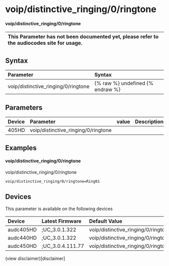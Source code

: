 ﻿---
description: voip/distinctive_ringing/0/ringtone
search: false
---

# voip/distinctive_ringing/0/ringtone

#### voip/distinctive_ringing/0/ringtone


| This Parameter has not been documented yet, please refer to the audiocodes site for usage.  |
| :--- |

## Syntax
| Parameter | Syntax |
| :--- | :--- |
|voip/distinctive_ringing/0/ringtone | {% raw %} undefined {% endraw %} |

## Parameters
|Device|Parameter|value|Description|
|:---|:---|:---|:---|
| 405HD | voip/distinctive_ringing/0/ringtone |  |  |

## Examples
#### voip/distinctive_ringing/0/ringtone

voip/distinctive_ringing/0/ringtone

```
voip/distinctive_ringing/0/ringtone=Ring01
```

## Devices
This parameter is available on the following devices

| Device | Latest Firmware | Default Value |
|:---|:---|:---|
| audc405HD | ;UC_3.0.1.322 | voip/distinctive_ringing/0/ringtone=Ring01 
| audc440HD | ;UC_3.0.1.322 | voip/distinctive_ringing/0/ringtone=Ring01 
| audc450HD | ;UC_3.0.4.111.77 | voip/distinctive_ringing/0/ringtone=Ring01 

(view disclaimer)[disclaimer]
